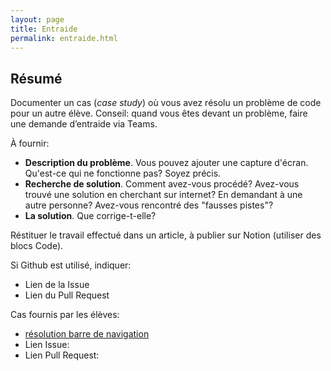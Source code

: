 ```yaml
---
layout: page
title: Entraide
permalink: entraide.html
---
```


## Résumé

Documenter un cas (*case study*) où vous avez résolu un problème de code pour un autre élève. Conseil: quand vous êtes devant un problème, faire une demande d’entraide via Teams. 

À fournir: 

- **Description du problème**. Vous pouvez ajouter une capture d'écran. Qu'est-ce qui ne fonctionne pas? Soyez précis.
- **Recherche de solution**. Comment avez-vous procédé? Avez-vous trouvé une solution en cherchant sur internet? En demandant à une autre personne? Avez-vous rencontré des "fausses pistes"?
- **La solution**. Que corrige-t-elle?

Réstituer le travail effectué dans un article, à publier sur Notion (utiliser des blocs Code).

Si Github est utilisé, indiquer:
  
  - Lien de la Issue
  - Lien du Pull Request

 Cas fournis par les élèves:

- [résolution barre de navigation](https://www.notion.so/Resolution-probl-me-charline-4b988ceefa4e4c1884d7535dec2fb1ce)
- Lien Issue: 
- Lien Pull Request:
